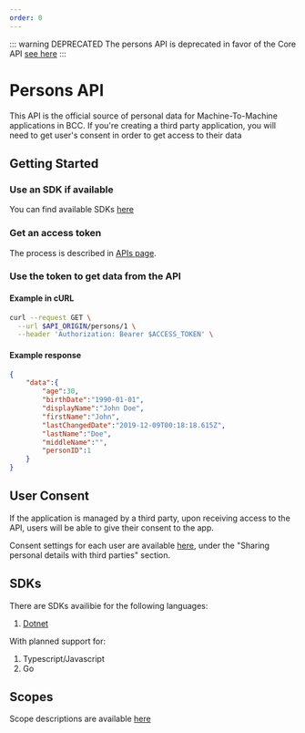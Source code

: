 ```yaml
---
order: 0
---
```


::: warning DEPRECATED
The persons API is deprecated in favor of the Core API [see here](https://developer.bcc.no/bcc-core-api/)
:::

# Persons API

This API is the official source of personal data for Machine-To-Machine applications in BCC. If you're creating a third party application, you will need to get user's consent in order to get access to their data

## Getting Started

### Use an SDK if available
You can find available SDKs [here](#sdks)

### Get an access token
The process is described in [APIs page](./index.md).

### Use the token to get data from the API

#### Example in cURL
```sh
curl --request GET \
  --url $API_ORIGIN/persons/1 \
  --header 'Authorization: Bearer $ACCESS_TOKEN' \
```

#### Example response
```json
{
    "data":{
        "age":30,
        "birthDate":"1990-01-01",
        "displayName":"John Doe",
        "firstName":"John",
        "lastChangedDate":"2019-12-09T00:18:18.615Z",
        "lastName":"Doe",
        "middleName":"",
        "personID":1
    }
}
```

## User Consent

If the application is managed by a third party, upon receiving access to the API, users will be able to give their consent to the app.

Consent settings for each user are available [here](https://members.bcc.no/profile/settings), under the "Sharing personal details with third parties" section.

## SDKs

There are SDKs availibie for the following languages:
1. [Dotnet](sdk-dotnet)

With planned support for:
1. Typescript/Javascript
2. Go

## Scopes

Scope descriptions are available [here](scopes)
